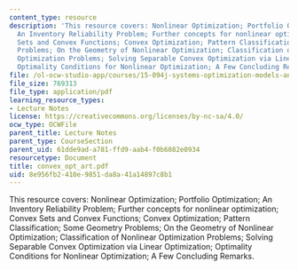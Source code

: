```yaml
---
content_type: resource
description: 'This resource covers: Nonlinear Optimization; Portfolio Optimization;
  An Inventory Reliability Problem; Further concepts for nonlinear optimization; Convex
  Sets and Convex Functions; Convex Optimization; Pattern Classification; Some Geometry
  Problems; On the Geometry of Nonlinear Optimization; Classification of Nonlinear
  Optimization Problems; Solving Separable Convex Optimization via Linear Optimization;
  Optimality Conditions for Nonlinear Optimization; A Few Concluding Remarks.'
file: /ol-ocw-studio-app/courses/15-094j-systems-optimization-models-and-computation-sma-5223-spring-2004/8e956fb2410e9851da8a41a14897c8b1_convex_opt_art.pdf
file_size: 769313
file_type: application/pdf
learning_resource_types:
- Lecture Notes
license: https://creativecommons.org/licenses/by-nc-sa/4.0/
ocw_type: OCWFile
parent_title: Lecture Notes
parent_type: CourseSection
parent_uid: 61dde9ad-a781-ffd9-aab4-f0b6082e0934
resourcetype: Document
title: convex_opt_art.pdf
uid: 8e956fb2-410e-9851-da8a-41a14897c8b1
---
```

This resource covers: Nonlinear Optimization; Portfolio Optimization; An Inventory Reliability Problem; Further concepts for nonlinear optimization; Convex Sets and Convex Functions; Convex Optimization; Pattern Classification; Some Geometry Problems; On the Geometry of Nonlinear Optimization; Classification of Nonlinear Optimization Problems; Solving Separable Convex Optimization via Linear Optimization; Optimality Conditions for Nonlinear Optimization; A Few Concluding Remarks.